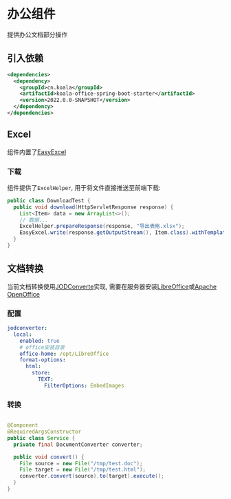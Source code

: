 # 办公组件

提供办公文档部分操作

## 引入依赖

```xml
<dependencies>
  <dependency>
    <groupId>cn.koala</groupId>
    <artifactId>koala-office-spring-boot-starter</artifactId>
    <version>2022.0.0-SNAPSHOT</version>
  </dependency>
</dependencies>
```

## Excel

组件内置了[EasyExcel](https://github.com/alibaba/easyexcel)

### 下载

组件提供了`ExcelHelper`, 用于将文件直接推送至前端下载:

```java
public class DownloadTest {
  public void download(HttpServletResponse response) {
    List<Item> data = new ArrayList<>();
    // 数据...
    ExcelHelper.prepareResponse(response, "导出表格.xlsx");
    EasyExcel.write(response.getOutputStream(), Item.class).withTemplate(templateName).sheet().doFill(data);
  }
}
```

## 文档转换

当前文档转换使用[JODConverte](https://github.com/sbraconnier/jodconverter)实现,
需要在服务器安装[LibreOffice](https://zh-cn.libreoffice.org/)或[Apache OpenOffice](https://www.openoffice.org/zh-cn/)

### 配置

```yaml
jodconverter:
  local:
    enabled: true
    # office安装目录
    office-home: /opt/LibreOffice
    format-options:
      html:
        store:
          TEXT:
            FilterOptions: EmbedImages
```

### 转换

```java

@Component
@RequiredArgsConstructor
public class Service {
  private final DocumentConverter converter;

  public void convert() {
    File source = new File("/tmp/test.doc");
    File target = new File("/tmp/test.html");
    converter.convert(source).to(target).execute();
  }
}
```

